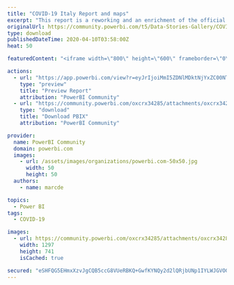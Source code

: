 ```yaml
---
title: "COVID-19 Italy Report and maps"
excerpt: "This report is a reworking and an enrichment of the official italian dashbord at this URL"
originalUrl: https://community.powerbi.com/t5/Data-Stories-Gallery/COVID-19-Italy-Report-and-maps/m-p/1019440
type: download
publishedDateTime: 2020-04-10T03:58:00Z
heat: 50

featuredContent: "<iframe width=\"800\" height=\"600\" frameborder=\"0\" src=\"https://app.powerbi.com/view?r=eyJrIjoiMmI5ZDNlMDktNjYxZC00NTc0LTkxYzEtZWUxYTk3Yzc4OWNmIiwidCI6ImUyMDNkOTRiLTc0ODUtNGMyZi1hMmIwLWQxYTRjOWMzZjZlNiIsImMiOjh9\"></iframe>"

actions:
  - url: "https://app.powerbi.com/view?r=eyJrIjoiMmI5ZDNlMDktNjYxZC00NTc0LTkxYzEtZWUxYTk3Yzc4OWNmIiwidCI6ImUyMDNkOTRiLTc0ODUtNGMyZi1hMmIwLWQxYTRjOWMzZjZlNiIsImMiOjh9"
    type: "preview"
    title: "Preview Report"
    attribution: "PowerBI Community"
  - url: "https://community.powerbi.com/oxcrx34285/attachments/oxcrx34285/DataStoriesGallery/3733/3/Per%20la%20Community%209.pbix"
    type: "download"
    title: "Download PBIX"
    attribution: "PowerBI Community"

provider:
  name: PowerBI Community
  domain: powerbi.com
  images:
    - url: /assets/images/organizations/powerbi.com-50x50.jpg
      width: 50
      height: 50
  authors:
    - name: marcde

topics:
  - Power BI
tags:
  - COVID-19

images:
  - url: https://community.powerbi.com/oxcrx34285/attachments/oxcrx34285/DataStoriesGallery/3733/1/thumbnail.JPG
    width: 1297
    height: 741
    isCached: true

secured: "eSHFQG5EHmxXzvJgCQB5ccG8VUeRBKQ+GwfKYNQy2d2lQRjbUNp1IYLWJGVOGGZDDanQLdgGg1Dzpcolohsc+79j4SuTkVCxQmjKkSMUJEzXc7VNMbW6MybAP0apkl3PrRazmZI2WkWlv7SGmsgwO93hLlT7gjA0ZSWqjFLUCm/7CdRLGfXd98DDtPVCYe4FHe+Sudgf8prYQm9fIg9Xf8Ar2dCiiuKc70GjbpQE6xASNO/y+2oFdiw5ZaZCxrw/ZYwciuBxvr5jC9vESBN8XuI1jo0yrAaWJ6pU5wL/cPOm79sKWzm35XFZzJ3pGSnzbHDVc62m1oy5ziuHFUVbCl/y3ecBBV9Rk8yYgTuUA2x28bO2mvs6hocZZlh3FeI3xhP01CuDQ9UsP3Jv20q8lQ==;sh9mqrjpRBmlH0buJC16ZQ=="
---
```


